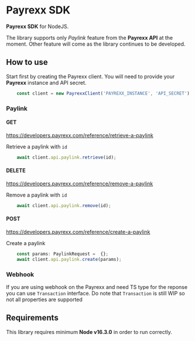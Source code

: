 # Payrexx SDK

**Payrexx SDK** for NodeJS.

The library supports only *Paylink* feature from the **Payrexx API** at the moment.
Other feature will come as the library continues to be developed.

## How to use

Start first by creating the Payrexx client. You will need to provide your **Payrexx** instance and API secret.

```ts
    const client = new PayrexxClient('PAYREXX_INSTANCE', 'API_SECRET')
```

### Paylink

#### GET

<https://developers.payrexx.com/reference/retrieve-a-paylink>

Retrieve a paylink with `id`

```ts
    await client.api.paylink.retrieve(id);
```

#### DELETE

<https://developers.payrexx.com/reference/remove-a-paylink>

Remove a paylink with `id`

```ts
    await client.api.paylink.remove(id);
```

#### POST

<https://developers.payrexx.com/reference/create-a-paylink>

Create a paylink

```ts
    const params: PaylinkRequest =  {};
    await client.api.paylink.create(params);
```

### Webhook

If you are using webhook on the Payrexx and need TS type for the reponse you can use `Transaction` interface.
Do note that `Transaction` is still WIP so not all properties are supported

## Requirements

This library requires minimum **Node v16.3.0** in order to run correctly.
